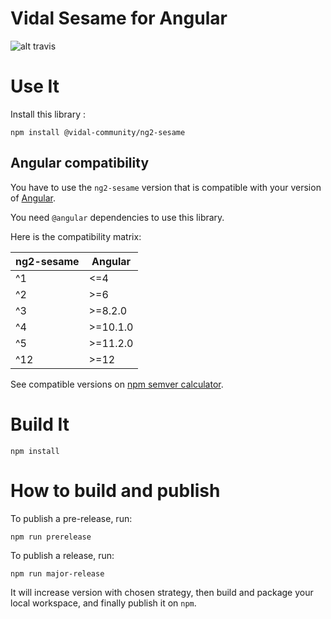 Vidal Sesame for Angular
===

![alt travis](https://api.travis-ci.org/vidal-community/ng2-sesame.svg?branch=master)

# Use It

Install this library :

    npm install @vidal-community/ng2-sesame
    
## Angular compatibility

You have to use the `ng2-sesame` version that is compatible with your version of [Angular](https://github.com/angular/angular).

You need `@angular` dependencies to use this library.

Here is the compatibility matrix:

| ng2-sesame | Angular  |
|------------|----------|
| ^1         | <=4      |
| ^2         | >=6      |
| ^3         | >=8.2.0  |
| ^4         | >=10.1.0 |
| ^5         | >=11.2.0 |
| ^12        | >=12     |

See compatible versions on [npm semver calculator](https://semver.npmjs.com).

# Build It

    npm install
    
# How to build and publish

To publish a pre-release, run:

    npm run prerelease
    
To publish a release, run:

    npm run major-release
    
It will increase version with chosen strategy, then build and package your 
local workspace, and finally publish it on `npm`.
